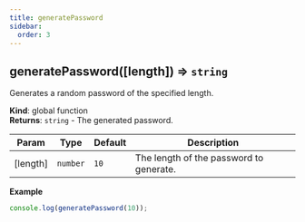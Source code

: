 ```yaml
---
title: generatePassword
sidebar:
  order: 3
---
```


## generatePassword([length]) ⇒ <code>string</code>

Generates a random password of the specified length.

**Kind**: global function  
**Returns**: <code>string</code> - The generated password.

| Param    | Type                | Default         | Description                             |
| -------- | ------------------- | --------------- | --------------------------------------- |
| [length] | <code>number</code> | <code>10</code> | The length of the password to generate. |

**Example**

```js
console.log(generatePassword(10));
```
